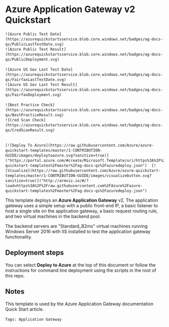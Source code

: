 # Azure Application Gateway v2 Quickstart

    ![Azure Public Test Date](https://azurequickstartsservice.blob.core.windows.net/badges/ag-docs-qs/PublicLastTestDate.svg)
    ![Azure Public Test Result](https://azurequickstartsservice.blob.core.windows.net/badges/ag-docs-qs/PublicDeployment.svg)

    ![Azure US Gov Last Test Date](https://azurequickstartsservice.blob.core.windows.net/badges/ag-docs-qs/FairfaxLastTestDate.svg)
    ![Azure US Gov Last Test Result](https://azurequickstartsservice.blob.core.windows.net/badges/ag-docs-qs/FairfaxDeployment.svg)
    
    ![Best Practice Check](https://azurequickstartsservice.blob.core.windows.net/badges/ag-docs-qs/BestPracticeResult.svg)
    ![Cred Scan Check](https://azurequickstartsservice.blob.core.windows.net/badges/ag-docs-qs/CredScanResult.svg)
    
    
    [![Deploy To Azure](https://raw.githubusercontent.com/Azure/azure-quickstart-templates/master/1-CONTRIBUTION-GUIDE/images/deploytoazure.svg?sanitize=true)]("https://portal.azure.com/#create/Microsoft.Template/uri/https%3A%2F%2Fraw.githubusercontent.com%2FAzure%2Fazure-quickstart-templates%2Fmaster%2Fag-docs-qs%2Fazuredeploy.json")  [![Visualize](https://raw.githubusercontent.com/Azure/azure-quickstart-templates/master/1-CONTRIBUTION-GUIDE/images/visualizebutton.svg?sanitize=true)]("http://armviz.io/#/?load=https%3A%2F%2Fraw.githubusercontent.com%2FAzure%2Fazure-quickstart-templates%2Fmaster%2Fag-docs-qs%2Fazuredeploy.json")
    
    
    
    
    

This template deploys an **Azure Application Gateway** v2. The application gateway uses a simple setup with a public front-end IP, a basic listener to host a single site on the application gateway, a basic request routing rule, and two virtual machines in the backend pool.

The backend servers are "Standard_B2ms" virtual machines running Windows Server 2016 with IIS installed to test the application gateway functionality.

## Deployment steps

You can select **Deploy to Azure** at the top of this document or follow the instructions for command line deployment using the scripts in the root of this repo.

## Notes

This template is used by the Azure Application Gateway documentation Quick Start article.

`Tags: Application Gateway`
